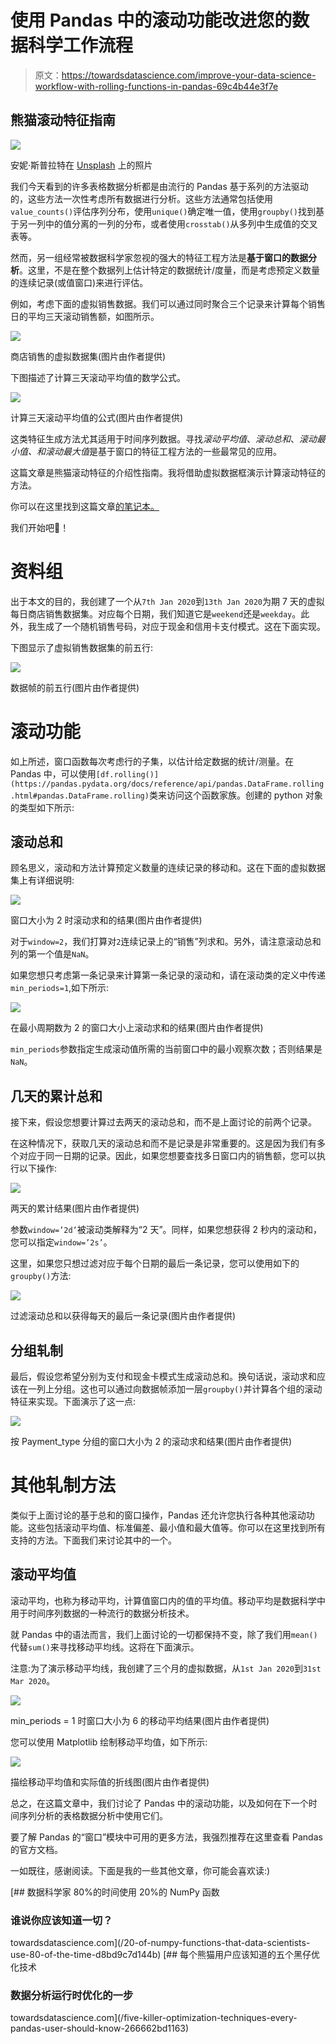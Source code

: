 # 使用 Pandas 中的滚动功能改进您的数据科学工作流程

> 原文：<https://towardsdatascience.com/improve-your-data-science-workflow-with-rolling-functions-in-pandas-69c4b44e3f7e>

## 熊猫滚动特征指南

![](img/16987de31f77a251993bc08d4cd8c638.png)

安妮·斯普拉特在 [Unsplash](https://unsplash.com?utm_source=medium&utm_medium=referral) 上的照片

我们今天看到的许多表格数据分析都是由流行的 Pandas 基于系列的方法驱动的，这些方法一次性考虑所有数据进行分析。这些方法通常包括使用`value_counts()`评估序列分布，使用`unique()`确定唯一值，使用`groupby()`找到基于另一列中的值分离的一列的分布，或者使用`crosstab()`从多列中生成值的交叉表等。

然而，另一组经常被数据科学家忽视的强大的特征工程方法是**基于窗口的数据分析**。这里，不是在整个数据列上估计特定的数据统计/度量，而是考虑预定义数量的连续记录(或值窗口)来进行评估。

例如，考虑下面的虚拟销售数据。我们可以通过同时聚合三个记录来计算每个销售日的平均三天滚动销售额，如图所示。

![](img/94626af652994675b6728364a25aadd4.png)

商店销售的虚拟数据集(图片由作者提供)

下图描述了计算三天滚动平均值的数学公式。

![](img/5aecca9c3b6eba0b6f2d1a64772018b5.png)

计算三天滚动平均值的公式(图片由作者提供)

这类特征生成方法尤其适用于时间序列数据。寻找*滚动平均值*、*滚动总和*、*滚动最小值、*和*滚动最大值*是基于窗口的特征工程方法的一些最常见的应用。

这篇文章是熊猫滚动特征的介绍性指南。我将借助虚拟数据框演示计算滚动特征的方法。

你可以在这里找到这篇文章[的笔记本。](https://deepnote.com/workspace/avi-chawla-695b-aee6f4ef-2d50-4fb6-9ef2-20ee1022995a/project/Rolling-Window-Pandas-fa9dd7e3-c9cc-4931-9dd5-1e3103832fba/%2Fnotebook.ipynb)

我们开始吧🚀！

# 资料组

出于本文的目的，我创建了一个从`7th Jan 2020`到`13th Jan 2020`为期 7 天的虚拟每日商店销售数据集。对应每个日期，我们知道它是`weekend`还是`weekday`。此外，我生成了一个随机销售号码，对应于现金和信用卡支付模式。这在下面实现。

下图显示了虚拟销售数据集的前五行:

![](img/e2e1fcc8fa76d9c0ebd701ee7a501f35.png)

数据帧的前五行(图片由作者提供)

# 滚动功能

如上所述，窗口函数每次考虑行的子集，以估计给定数据的统计/测量。在 Pandas 中，可以使用`[df.rolling()](https://pandas.pydata.org/docs/reference/api/pandas.DataFrame.rolling.html#pandas.DataFrame.rolling)`类来访问这个函数家族。创建的 python 对象的类型如下所示:

## 滚动总和

顾名思义，滚动和方法计算预定义数量的连续记录的移动和。这在下面的虚拟数据集上有详细说明:

![](img/7731f01938b1f31f60a5af9e49001909.png)

窗口大小为 2 时滚动求和的结果(图片由作者提供)

对于`window=2`，我们打算对`2`连续记录上的“销售”列求和。另外，请注意滚动总和列的第一个值是`NaN`。

如果您想只考虑第一条记录来计算第一条记录的滚动和，请在滚动类的定义中传递`min_periods=1`,如下所示:

![](img/53dd6fce85fa8acaf65fdbfcb0f6ca16.png)

在最小周期数为 2 的窗口大小上滚动求和的结果(图片由作者提供)

`min_periods`参数指定生成滚动值所需的当前窗口中的最小观察次数；否则结果是`NaN`。

## 几天的累计总和

接下来，假设您想要计算过去两天的滚动总和，而不是上面讨论的前两个记录。

在这种情况下，获取几天的滚动总和而不是记录是非常重要的。这是因为我们有多个对应于同一日期的记录。因此，如果您想要查找多日窗口内的销售额，您可以执行以下操作:

![](img/aa17d1538cbc18703d3116cf0bfd8a6a.png)

两天的累计结果(图片由作者提供)

参数`window=’2d’`被滚动类解释为“2 天”。同样，如果您想获得 2 秒内的滚动和，您可以指定`window=’2s’`。

这里，如果您只想过滤对应于每个日期的最后一条记录，您可以使用如下的`groupby()`方法:

![](img/3c9b36163b2fee8f46dd42a924e13e0d.png)

过滤滚动总和以获得每天的最后一条记录(图片由作者提供)

## 分组轧制

最后，假设您希望分别为支付和现金卡模式生成滚动总和。换句话说，滚动求和应该在一列上分组。这也可以通过向数据帧添加一层`groupby()`并计算各个组的滚动特征来实现。下面演示了这一点:

![](img/6db9d8f6fa682b49270780b909d16919.png)

按 Payment_type 分组的窗口大小为 2 的滚动求和结果(图片由作者提供)

# 其他轧制方法

类似于上面讨论的基于总和的窗口操作，Pandas 还允许您执行各种其他滚动功能。这些包括滚动平均值、标准偏差、最小值和最大值等。你可以在这里找到所有支持的方法。下面我们来讨论其中的一个。

## 滚动平均值

滚动平均，也称为移动平均，计算值窗口内的值的平均值。移动平均是数据科学中用于时间序列数据的一种流行的数据分析技术。

就 Pandas 中的语法而言，我们上面讨论的一切都保持不变，除了我们用`mean()`代替`sum()`来寻找移动平均线。这将在下面演示。

注意:为了演示移动平均线，我创建了三个月的虚拟数据，从`1st Jan 2020`到`31st Mar 2020`。

![](img/daa802cdbe604239705f1b9dac82a63d.png)

min_periods = 1 时窗口大小为 6 的移动平均结果(图片由作者提供)

您可以使用 Matplotlib 绘制移动平均值，如下所示:

![](img/5220e998f2ed48bc9cf0199acd9872e7.png)

描绘移动平均值和实际值的折线图(图片由作者提供)

总之，在这篇文章中，我们讨论了 Pandas 中的滚动功能，以及如何在下一个时间序列分析的表格数据分析中使用它们。

要了解 Pandas 的“窗口”模块中可用的更多方法，我强烈推荐在这里查看 Pandas 的官方文档。

一如既往，感谢阅读。下面是我的一些其他文章，你可能会喜欢读:)

[](/20-of-numpy-functions-that-data-scientists-use-80-of-the-time-d8bd9c7d144b) [## 数据科学家 80%的时间使用 20%的 NumPy 函数

### 谁说你应该知道一切？

towardsdatascience.com](/20-of-numpy-functions-that-data-scientists-use-80-of-the-time-d8bd9c7d144b) [](/five-killer-optimization-techniques-every-pandas-user-should-know-266662bd1163) [## 每个熊猫用户应该知道的五个黑仔优化技术

### 数据分析运行时优化的一步

towardsdatascience.com](/five-killer-optimization-techniques-every-pandas-user-should-know-266662bd1163)